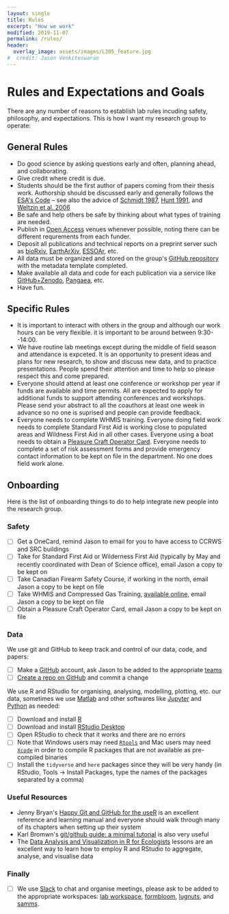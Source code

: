 ```yaml
---
layout: single
title: Rules
excerpt: "How we work"
modified: 2019-11-07
permalink: /rules/
header:
  overlay_image: assets/images/L305_feature.jpg
#  credit: Jason Venkiteswaran
---
```


# Rules and Expectations and Goals

There are any number of reasons to establish lab rules incuding safety, philosophy, and expectations. This is how I want my research group to operate:

## General Rules

* Do good science by asking questions early and often, planning ahead, and collaborating.
* Give credit where credit is due.
* Students should be the first author of papers coming from their thesis work. Authorship should be discussed early and generally follows the [ESA's Code](https://www.esa.org/about/code-of-ethics/) – see also the advice of [Schmidt 1987](https://www.jstor.org/stable/20166549), [Hunt 1991](https://10.1038/352187a0), and [Weltzin et al. 2006](https://doi.org/10.1890/1540-9295(2006)4[435:AIEAAA]2.0.CO;2)
* Be safe and help others be safe by thinking about what types of training are needed.
* Publish in [Open Access](http://www.carl-abrc.ca/advancing-research/scholarly-communication/open-access/) venues whenever possible, noting there can be different requrements from each funder.
* Deposit all publications and technical reports on a preprint server such as [bioRxiv](https://www.biorxiv.org/), [EarthArXiv](https://eartharxiv.org/), [ESSOAr](https://www.essoar.org/), etc.
* All data must be organized and stored on the group's [GitHub repository](https://github.com/biogeochem) with the metadata template completed.
* Make available all data and code for each publication via a service like [GitHub+Zenodo](https://guides.github.com/activities/citable-code/), [Pangaea](https://pangaea.de/), etc.
* Have fun.

## Specific Rules

* It is important to interact with others in the group and although our work hours can be very flexible. it is important to be around between 9:30--14:00.
* We have routine lab meetings except during the middle of field season and attendance is expceted. It is an opportunity to present ideas and plans for new research, to show and discuss new data, and to practice presentations. People spend their attention and time to help so please respect this and come prepared.
* Everyone should attend at least one conference or workshop per year if funds are available and time permits. All are expected to apply for additional funds to support attending conferences and workshops. Please send your abstract to all the coauthors at least one week in advance so no one is suprised and people can provide feedback.
* Everyone needs to complete WHMIS training. Everyone doing field work needs to complete Standard First Aid is working close to populated areas and Wildness First Aid in all other cases. Everyone using a boat needs to obtain a [Pleasure Craft Operator Card](https://www.tc.gc.ca/eng/marinesafety/debs-obs-paperwork-paperwork_operator-360.htm). Everyone needs to complete a set of risk assessment forms and provide emergency contact information to be kept on file in the department. No one does field work alone.

## Onboarding

Here is the list of onboarding things to do to help integrate new people into the research group.

### Safety

* [ ] Get a OneCard, remind Jason to email for you to have access to CCRWS and SRC buildings
* [ ] Take for Standard First Aid or Wilderness First Aid (typically by May and recently coordinated with Dean of Science office), email Jason a copy to be kept on
* [ ] Take Canadian Firearm Safety Course, if working in the north, email Jason a copy to be kept on file
* [ ] Take WHMIS and Compressed Gas Training, [available online](https://mylearningspace.wlu.ca/d2l/lms/legacy/selfregistration.d2l?ou=6605), email Jason a copy to be kept on file
* [ ] Obtain a Pleasure Craft Operator Card, email Jason a copy to be kept on file

### Data

We use git and GitHub to keep track and control of our data, code, and papers:

* [ ] Make a [GitHub](https://github.com/) account, ask Jason to be added to the appropriate [teams](https://github.com/orgs/biogeochem/teams)
* [ ] [Create a repo on GitHub](https://docs.github.com/en/free-pro-team@latest/github/getting-started-with-github/create-a-repo) and commit a change

We use R and RStudio for organising, analysing, modelling, plotting, etc. our data, sometimes we use [Matlab](https://www.mathworks.com/products/matlab.html) and other softwares like [Jupyter](https://jupyter.org/) and [Python](https://www.python.org/) as needed:

* [ ] Download and install [R](https://cloud.r-project.org/)
* [ ] Download and install [RStudio Desktop](https://rstudio.com/products/rstudio/download/#download)
* [ ] Open RStudio to check that it works and there are no errors
* [ ] Note that Windows users may need [`Rtools`](https://cran.r-project.org/bin/windows/Rtools/) and Mac users may need [`Xcode`](https://developer.apple.com/xcode/) in order to compile R packages that are not available as pre-compiled binaries
* [ ] Install the `tidyverse` and `here` packages since they will be very handy (in RStudio, Tools -> Install Packages, type the names of the packages separated by a comma)

### Useful Resources
* Jenny Bryan's [Happy Git and GitHub for the useR](http://happygitwithr.com/) is an excellent reference and learning manual and everyone should walk through many of its chapters when setting up their system
* Karl Bromwn's [git/github guide: a minimal tutorial](http://kbroman.org/github_tutorial/) is also very useful
* The [Data Analysis and Visualization in R for Ecologists](http://datacarpentry.org/R-ecology-lesson/) lessons are an excellent way to learn how to employ R and RStudio to aggregate, analyse, and visualise data

### Finally

- [ ] We use [Slack](https://slack.com/intl/en-ca/) to chat and organise meetings, please ask to be added to the appropriate workspaces: [lab workspace](https://biogeochemlab.slack.com/), [formbloom](http://formbloom.slack.com/), [lugnuts](https://lugnuts.slack.com/), and [samms](https://sammsgwf.slack.com/).

